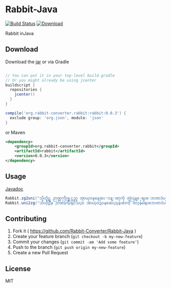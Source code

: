 # Rabbit-Java

[![Build Status](https://travis-ci.org/Rabbit-Converter/Rabbit-Java.svg?branch=master)](https://travis-ci.org/Rabbit-Converter/Rabbit-Java) [ ![Download](https://api.bintray.com/packages/yelinaung/maven/rabbit/images/download.svg) ](https://bintray.com/yelinaung/maven/rabbit/_latestVersion)

Rabbit inJava

## Download

Download the [jar](http://jcenter.bintray.com/org/rabbit-converter/rabbit/rabbit/0.0.3/) or via Gradle

```groovy

// You can put it in your top-level build.gradle
// Or you might already be using jcenter
buildscript {
  repositories {
    jcenter()
  }
}

compile('org.rabbit-converter.rabbit:rabbit:0.0.3') {
  exclude group: 'org.json', module: 'json'
}
```

or Maven

```xml
<dependency>
    <groupId>org.rabbit-converter.rabbit</groupId>
    <artifactId>rabbit</artifactId>
    <version>0.0.3</version>
</dependency>
```

## Usage

[Javadoc](http://www.rabbit-converter.org/Rabbit-Java)

```java
Rabbit.zg2uni("သီဟိုဠ္မွ ဉာဏ္ႀကီးရွင္သည္ အာယုဝဍ္ဎနေဆးၫႊန္းစာကို ဇလြန္ေဈးေဘးဗာဒံပင္ထက္ အဓိ႒ာန္လ်က္ ဂဃနဏဖတ္ခဲ့သည္။");  // return strings in uni
Rabbit.uni2zg("သီဟိုဠ်မှ ဉာဏ်ကြီးရှင်သည် အာယုဝဍ်ဎနဆေးညွှန်းစာကို ဇလွန်ဈေးဘေးဗာဒံပင်ထက် အဓိဋ္ဌာန်လျက် ဂဃနဏဖတ်ခဲ့သည်။");     // return strings in zg 
```

## Contributing

1. Fork it ( https://github.com/Rabbit-Converter/Rabbit-Java )
2. Create your feature branch (`git checkout -b my-new-feature`)
3. Commit your changes (`git commit -am 'Add some feature'`)
4. Push to the branch (`git push origin my-new-feature`)
5. Create a new Pull Request


## License
MIT
